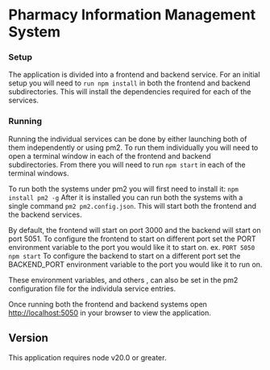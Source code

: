 # Pharmacy Information Management System

### Setup 


The application is divided into a frontend and backend service. For an initial setup you will need to `run npm install` in both the frontend and backend subdirectories.  This will install the dependencies required for each of the services. 

### Running 

Running the individual services can be done by either launching both of them independently or using pm2. To run them individually you will need to open a terminal window in each of the frontend and backend subdirectories.  From there you will need to run `npm start` in each of the terminal windows.  

To run both the systems under pm2 you will first need to install it: `npm install pm2 -g`  After it is installed you can run both the systems with a single command `pm2 pm2.config.json`.  This will start both the frontend and the backend services. 

By default, the frontend will start on port 3000 and the backend will start on port 5051.  To configure the frontend to start on different port set the PORT environment variable to the port you would like it to start on.  ex.  `PORT 5050 npm start`  To configure the backend to start on a different port set the BACKEND_PORT environment variable to the port you would like it to run on. 

These environment variables, and others , can also be set in the pm2 configuration file for the individula service entries. 

Once running both the frontend and backend systems open [http://localhost:5050](http://localhost:5050) in your browser to view the application. 

## Version
This application requires node v20.0 or greater.
